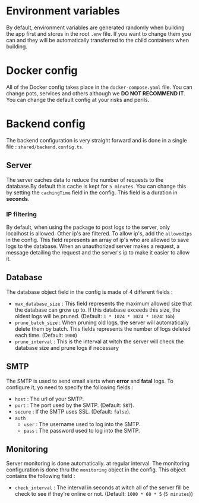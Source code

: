 # Environment variables

By default, environment variables are generated randomly when building the app first and stores in the root `.env` file. If you want to change them you can and they will be automatically transferred to the child containers when building.

# Docker config

All of the Docker config takes place in the `docker-compose.yaml` file. You can change pots, services and others although we **DO NOT RECOMMEND IT**. You can change the default config at your risks and perils.

# Backend config

The backend configuration is very straight forward and is done in a single file : `shared/backend.config.ts`.

## Server

The server caches data to reduce the number of requests to the database.By default this cache is kept for `5 minutes`. You can change this by setting the `cachingTime` field in the config. This field is a duration in **seconds**.

### IP filtering

By default, when using the package to post logs to the server, only localhost is allowed. Other ip's are filtered. To allow ip's, add the `allowedIps` in the config. This field represents an array of ip's who are allowed to save logs to the database. When an unauthorized server makes a request, a message detailing the request and the server's ip to make it easier to allow it.

## Database

The database object field in the config is made of 4 different fields :

- `max_database_size` : This field represents the maximum allowed size that the database can grow up to. If this database exceeds this size, the oldest logs will be pruned. (Default: `1 * 1024 * 1024 * 1024`: `1Gb`)
- `prune_batch_size` : When pruning old logs, the server will automatically delete them by batch. This fields represents the number of logs deleted each time. (Default: `1000`)
- `prune_interval` : This is the interval at witch the server will check the database size and prune logs if necessary

## SMTP

The SMTP is used to send email alerts when **error** and **fatal** logs. To configure it, yo need to specify the following fields :

- `host` : The url of your SMTP.
- `port` : The port used by the SMTP. (Default: `587`).
- `secure` : If the SMTP uses SSL. (Default: `false`).
- `auth`
  - `user` : The username used to log into the SMTP.
  - `pass` : The password used to log into the SMTP.

## Monitoring

Server monitoring is done automatically. at regular interval. The monitoring configuration is done thru the `monitoring` object in the config.
This object contains the following field :

- `check_interval` : The interval in seconds at witch all of the server fill be check to see if they're online or not. (Default: `1000 * 60 * 5` (`5 minutes`))

